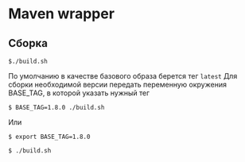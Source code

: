Maven wrapper
===

Сборка
---
`$./build.sh`

По умолчанию в качестве базового образа берется тег `latest`
Для сборки необходимой версии передать переменную окружения BASE_TAG, в которой указать нужный тег

```$ BASE_TAG=1.8.0 ./build.sh```

Или

```$ export BASE_TAG=1.8.0```

```$ ./build.sh```
